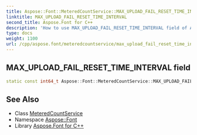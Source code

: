 ```yaml
---
title: Aspose::Font::MeteredCountService::MAX_UPLOAD_FAIL_RESET_TIME_INTERVAL field
linktitle: MAX_UPLOAD_FAIL_RESET_TIME_INTERVAL
second_title: Aspose.Font for C++
description: 'How to use MAX_UPLOAD_FAIL_RESET_TIME_INTERVAL field of Aspose::Font::MeteredCountService class in C++.'
type: docs
weight: 1100
url: /cpp/aspose.font/meteredcountservice/max_upload_fail_reset_time_interval/
---
```

## MAX_UPLOAD_FAIL_RESET_TIME_INTERVAL field




```cpp
static const int64_t Aspose::Font::MeteredCountService::MAX_UPLOAD_FAIL_RESET_TIME_INTERVAL
```

## See Also

* Class [MeteredCountService](../)
* Namespace [Aspose::Font](../../)
* Library [Aspose.Font for C++](../../../)
